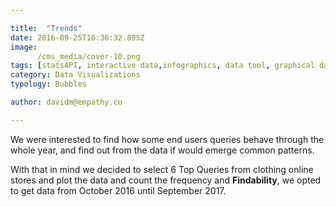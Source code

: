 ```yaml
---

title:  "Trends"
date: 2016-09-25T16:36:32.895Z
image:
      /cms_media/cover-10.png
tags: [statsAPI, interactive data,infographics, data tool, graphical data,Stats API,visualisations,Findability,dataviz]
category: Data Visualizations
typology: Bubbles

author: davidm@empathy.co

---
```


<iyd-iframe src="/local-data-vis/2017-09-25-top-queries-behavior-across-one-year/" desktop-height="620px" tablet-height="" mobile-height="" framebimg-order="1"></iyd-iframe>

We were interested to find how some end users queries behave through the whole year, and find out from the data if would emerge common patterns. 

With that in mind we decided to select 6 Top Queries from clothing online stores and plot the data and count the frequency and __Findability__, we opted to get data from October 2016 until September 2017.
